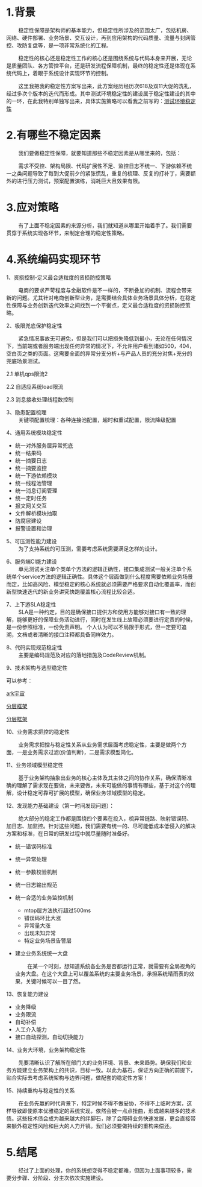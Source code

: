 # 1.背景
&emsp;&emsp;
稳定性保障是架构师的基本能力，但稳定性所涉及的范围太广，包括机房、网络、硬件部署、业务场景、交互设计，再到应用架构的代码质量、流量与封网管控、攻防复盘等，是一项非常系统化的工程。

&emsp;&emsp;
稳定性的核心还是稳定性工作的核心还是围绕系统与代码本身来开展，无论是质量团队、各方管控平台，还是研发流程保障机制，最终的稳定性还是体现在系统代码上，着眼于系统设计实现环节的控制。

&emsp;&emsp;
这里我把我的稳定性方案写出来，此方案经历经历次618及双11大促的洗礼，经过多次个版本的迭代而形成。其中测试环境稳定性的建设属于稳定性建设的其中的一环，在此我特别单独写出来，具体实施策略可以看我之前写的：[测试环境稳定性](https://github.com/javaboy863/ark-best-practices/tree/main/testing-environment)

# 2.有哪些不稳定因素
&emsp;&emsp;
我们要做稳定性保障，就要知道那些不稳定因素是从哪里来的，包括：

&emsp;&emsp;
需求不受控、架构局限、代码扩展性不足、监控日志不统一、下游依赖不统一之类问题导致了每到大促前夕的紧张慌乱，重复的梳理、反复的打补丁，需要额外的进行压力测试，预案配置演练，消耗巨大且效果有限。
# 3.应对策略
&emsp;&emsp;
有了上面不稳定因素的来源分析，我们就知道从哪里开始着手了。我们需要贯穿于系统实现各环节，来制定合理的稳定性策略。

# 4.系统编码实现环节

1、资损控制-定义最合适粒度的资损防控策略

&emsp;&emsp;
电商的要求严苛程度与金融软件是不一样的，不断叠加的机制、流程会带来新的问题。尤其针对电商创新型业务，是需要结合具体业务场景具体分析，在稳定性保障与业务创新迭代效率之间找到一个平衡点，定义最合适粒度的资损防控策略。

2、极限兜底保护稳定性

&emsp;&emsp;
紧急情况事故无可避免，但是我们可以把损失降低到最小，无论在任何情况下，当前端或者服务端出现任何异常的情况下，不允许用户看到诸如500，404，空白页之类的页面。这需要全面的异常分支分析+与产品人员的充分对焦+充分的兜底场景测试。

2.1 单机qps限流2

2.2 自适应系统load限流

2.3 消息接收处理线程数控制



3、隐患配置梳理     
&emsp;&emsp;
关键项配置梳理：各种连接池配置，超时和重试配置，限流降级配置

4、通用系统模块稳定性
- 统一对外服务层异常兜底
- 统一结果码
- 统一摘要日志
- 统一摘要监控
- 统一下游依赖模块
- 统一线程池管理
- 统一消息订阅管理
- 统一定时任务
- 报文网关交互
- 文件解析模块抽取
- 防腐层建设
- 报警设置和治理

5、可压测性能力建设        
&emsp;&emsp;
为了支持系统的可压测，需要考虑系统需要满足怎样的设计。

6、服务端CI能力建设        
&emsp;&emsp;
单元测试关注单个类单个方法的逻辑正确性，接口集成测试一般关注单个系统单个service方法的逻辑正确性。具体这个层面做到什么程度需要依赖业务场景而定，比如高风险、模型稳定的核心系统就必须需要严格要求自动化覆盖率，而创新型快速迭代的新业务讲究快跑覆盖核心流程比较合适。

7、上下游SLA稳定性        
&emsp;&emsp;
SLA是一种约定，目的是确保接口提供方和使用方能够对接口有一致的理解，能够更好的保障业务活动进行，同时在发生线上故障必须要进行定责的时候，是一份参照标准，一份免责声明。
个人认为可以不局限于形式，但一定要可追溯，文档或者清晰的接口注释都具备同样效力。

8、代码实现规范稳定性        
&emsp;&emsp;
主要是编码规范及对应的落地措施及CodeReview机制。

9、技术架构与选型稳定性

可以参考：

[ark宇宙](https://github.com/javaboy863/ark-universe)

[分层框架](https://github.com/javaboy863/ark-layer-framework)

[分层框架](https://github.com/javaboy863/ark-sample-clean-code)

10、业务需求把控的稳定性

&emsp;&emsp;
业务需求把控与稳定性关系从业务需求层面考虑稳定性，主要是做两个方面，一是业务需求过滤(价值判断)，二是需求模型简化。

11、业务领域模型稳定性

&emsp;&emsp;
基于业务架构抽象出业务的核心主体及其主体之间的协作关系，确保清晰准确的理解了需求现在要做，未来要做，未来可能做的事情有哪些，基于对这个的理解，设计稳定可靠可扩展的模型，确保业务领域模型的稳定。

12、发现能力基础建设（第一时间发现问题）：

&emsp;&emsp;
绝大部分的稳定工作都是围绕四个要素在投入，梳异常链路、映射错误码、加日志、加监控。针对这些问题，我们需要有统一的、尽可能低成本低侵入的解决方案和标准，在日常的研发过程中就尽量随时准备好。 
- 统一错误码标准
- 统一异常处理
- 统一参数校验机制
- 统一日志输出规范
- 统一合适的业务监控机制
  - mtop层方法执行超过500ms
  - 错误码环比大涨
  - 异常量大涨
  - 出现未知异常
  - 特定业务场景告警层
- 建立业务系统统一大盘
  
    &emsp;&emsp;
    在某一个时刻，想知道系统各业务是否都运行正常，就需要有全局视角的业务大盘。在这个大盘上可以覆盖系统的主要业务场景，承担系统晴雨表的效果，关键时候可以一目了然。

13、恢复能力建设        
- 业务降级
- 业务限流
- 自动补偿
- 人工介入能力
- 接口自动探测，自动切换能力

14、业务大环境，业务架构稳定性

&emsp;&emsp;
先要清晰认识了解所在部门大的业务环境、背景、未来趋势。确保我们和业务方能建立业务架构上的共识，目标一致。以此为基石，保证方向正确的前提下，贴合实际去考虑系统架构与边界问题，做配套的稳定性方案！

15、持续重构与稳定性的关系

&emsp;&emsp;
在业务先赢的时代背景下，特定时候不得不做妥协，不得不上临时方案，这样导致即使原本优雅稳定的系统实现，依然会被一点点扭曲，形成越来越多的技术债。这些技术债会成为越来越大的绊脚石，除了会障碍业务快速发展，更会直接带来额外稳定性风险和巨大的人力开销。我们必须要做持续的重构来偿还。


# 5.结尾
&emsp;&emsp;
经过了上面的处理，你的系统想变得不稳定都难，但因为上面事项较多，需要分步骤、分阶段、分主次依次实施建设。


